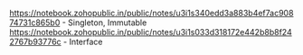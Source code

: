 https://notebook.zohopublic.in/public/notes/u3i1s340edd3a883b4ef7ac90874731c865b0 - Singleton, Immutable
https://notebook.zohopublic.in/public/notes/u3i1s033d318172e442b8b8f242767b93776c - Interface
